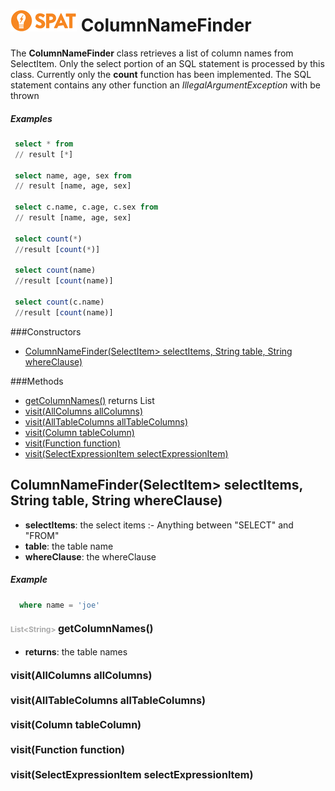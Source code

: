 ![SPAT](spat.jpg) ColumnNameFinder
=====


The **ColumnNameFinder** class retrieves a list of column names from
SelectItem. Only the select portion of an SQL statement is processed by this class.
Currently only the **count** function has been implemented.
The SQL statement contains any other function an *IllegalArgumentException* with be thrown

##### Examples

```sql
 select * from
 // result [*]

 select name, age, sex from
 // result [name, age, sex]

 select c.name, c.age, c.sex from
 // result [name, age, sex]

 select count(*)
 //result [count(*)]

 select count(name)
 //result [count(name)]

 select count(c.name)
 //result [count(name)]
```




###Constructors
- [ColumnNameFinder(SelectItem> selectItems, String table, String whereClause)](#-2104867959)

###Methods
- [getColumnNames()](#1407082077)  returns List
- [visit(AllColumns allColumns)](#107642406) 
- [visit(AllTableColumns allTableColumns)](#1406975942) 
- [visit(Column tableColumn)](#-1867167502) 
- [visit(Function function)](#-1892215770) 
- [visit(SelectExpressionItem selectExpressionItem)](#825865670) 


<a name="-2104867959">ColumnNameFinder</a>(SelectItem> selectItems, String table, String whereClause)
-----

- <b>selectItems</b>: 
        the select items :- Anything between "SELECT" and "FROM"
- <b>table</b>: 
        the table name
- <b>whereClause</b>: the whereClause
 ##### Example
 ```sql
   where name = 'joe'
 ```


#### <span style="font-size:12px;color:#AAAAAA">List&lt;String&gt;</span> <a style="font-size:16px;" name="1407082077">getColumnNames</a><span style="font-size:16px;">()</span>
- <b>returns</b>: the table names

#### <a style="font-size:16px;" name="107642406">visit</a><span style="font-size:16px;">(AllColumns allColumns)</span>

#### <a style="font-size:16px;" name="1406975942">visit</a><span style="font-size:16px;">(AllTableColumns allTableColumns)</span>

#### <a style="font-size:16px;" name="-1867167502">visit</a><span style="font-size:16px;">(Column tableColumn)</span>

#### <a style="font-size:16px;" name="-1892215770">visit</a><span style="font-size:16px;">(Function function)</span>

#### <a style="font-size:16px;" name="825865670">visit</a><span style="font-size:16px;">(SelectExpressionItem selectExpressionItem)</span>

